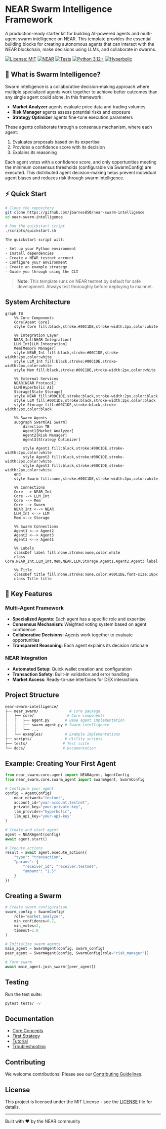 # NEAR Swarm Intelligence Framework

A production-ready starter kit for building AI-powered agents and multi-agent swarm intelligence on NEAR. This template provides the essential building blocks for creating autonomous agents that can interact with the NEAR blockchain, make decisions using LLMs, and collaborate in swarms.

[![License: MIT](https://img.shields.io/badge/License-MIT-yellow.svg)](https://opensource.org/licenses/MIT)
[![NEAR](https://img.shields.io/badge/NEAR-Protocol-blue.svg)](https://near.org)
[![Tests](https://img.shields.io/badge/Tests-Passing-brightgreen.svg)](https://github.com/near/near-ai-agent-template/actions)
[![Python 3.12+](https://img.shields.io/badge/Python-3.12+-blue.svg)](https://www.python.org/downloads/)
[![Hyperbolic](https://img.shields.io/badge/LLM-Hyperbolic-purple.svg)](https://hyperbolic.ai)

## 🧠 What is Swarm Intelligence?

Swarm intelligence is a collaborative decision-making approach where multiple specialized agents work together to achieve better outcomes than any single agent could alone. In this framework:

- **Market Analyzer** agents evaluate price data and trading volumes
- **Risk Manager** agents assess potential risks and exposure
- **Strategy Optimizer** agents fine-tune execution parameters

These agents collaborate through a consensus mechanism, where each agent:

1. Evaluates proposals based on its expertise
2. Provides a confidence score with its decision
3. Explains its reasoning

Each agent votes with a confidence score, and only opportunities meeting the minimum consensus thresholds (configurable via SwarmConfig) are executed. This distributed agent decision-making helps prevent individual agent biases and reduces risk through swarm intelligence.

## ⚡️ Quick Start

```bash
# Clone the repository
git clone https://github.com/jbarnes850/near-swarm-intelligence
cd near-swarm-intelligence

# Run the quickstart script
./scripts/quickstart.sh

The quickstart script will:

- Set up your Python environment
- Install dependencies
- Create a NEAR testnet account
- Configure your environment
- Create an example strategy
- Guide you through using the CLI
```

> **Note**: This template runs on NEAR testnet by default for safe development.
> Always test thoroughly before deploying to mainnet.

## System Architecture

```mermaid
graph TB
    %% Core Components
    Core[Agent Core]
    style Core fill:black,stroke:#00C1DE,stroke-width:3px,color:white

    %% Integration Layer
    NEAR_Int[NEAR Integration]
    LLM_Int[LLM Integration]
    Mem[Memory Manager]
    style NEAR_Int fill:black,stroke:#00C1DE,stroke-width:2px,color:white
    style LLM_Int fill:black,stroke:#00C1DE,stroke-width:2px,color:white
    style Mem fill:black,stroke:#00C1DE,stroke-width:2px,color:white

    %% External Services
    NEAR[NEAR Protocol]
    LLM[Hyperbolic AI]
    Storage[State Storage]
    style NEAR fill:#00C1DE,stroke:black,stroke-width:2px,color:black
    style LLM fill:#00C1DE,stroke:black,stroke-width:2px,color:black
    style Storage fill:#00C1DE,stroke:black,stroke-width:2px,color:black

    %% Swarm Agents
    subgraph Swarm[AI Swarm]
        direction TB
        Agent1[Market Analyzer]
        Agent2[Risk Manager]
        Agent3[Strategy Optimizer]
        
        style Agent1 fill:black,stroke:#00C1DE,stroke-width:2px,color:white
        style Agent2 fill:black,stroke:#00C1DE,stroke-width:2px,color:white
        style Agent3 fill:black,stroke:#00C1DE,stroke-width:2px,color:white
    end
    style Swarm fill:none,stroke:#00C1DE,stroke-width:3px,color:white

    %% Connections
    Core --> NEAR_Int
    Core --> LLM_Int
    Core --> Mem
    Core --> Swarm
    NEAR_Int <--> NEAR
    LLM_Int <--> LLM
    Mem <--> Storage
    
    %% Swarm Connections
    Agent1 <--> Agent2
    Agent2 <--> Agent3
    Agent3 <--> Agent1

    %% Labels
    classDef label fill:none,stroke:none,color:white
    class Core,NEAR_Int,LLM_Int,Mem,NEAR,LLM,Storage,Agent1,Agent2,Agent3 label

    %% Title
    classDef title fill:none,stroke:none,color:#00C1DE,font-size:18px
    class Title title
```

## 🎯 Key Features

### Multi-Agent Framework

- **Specialized Agents**: Each agent has a specific role and expertise
- **Consensus Mechanism**: Weighted voting system based on agent confidence
- **Collaborative Decisions**: Agents work together to evaluate opportunities
- **Transparent Reasoning**: Each agent explains its decision rationale

### NEAR Integration

- **Automated Setup**: Quick wallet creation and configuration
- **Transaction Safety**: Built-in validation and error handling
- **Market Access**: Ready-to-use interfaces for DEX interactions

## Project Structure

```bash
near-swarm-intelligence/
├── near_swarm/              # Core package
│   ├── core/               # Core components
│   │   ├── agent.py       # Base agent implementation
│   │   ├── swarm_agent.py # Swarm intelligence
│   │   └── ...
│   └── examples/          # Example implementations
├── scripts/               # Utility scripts
├── tests/                # Test suite
└── docs/                 # Documentation
```

## Example: Creating Your First Agent

```python
from near_swarm.core.agent import NEARAgent, AgentConfig
from near_swarm.core.swarm_agent import SwarmAgent, SwarmConfig

# Configure your agent
config = AgentConfig(
    near_network="testnet",
    account_id="your-account.testnet",
    private_key="your-private-key",
    llm_provider="hyperbolic",
    llm_api_key="your-api-key"
)

# Create and start agent
agent = NEARAgent(config)
await agent.start()

# Execute actions
result = await agent.execute_action({
    "type": "transaction",
    "params": {
        "receiver_id": "receiver.testnet",
        "amount": "1.5"
    }
})
```

## Creating a Swarm

```python
# Create swarm configuration
swarm_config = SwarmConfig(
    role="market_analyzer",
    min_confidence=0.7,
    min_votes=2,
    timeout=1.0
)

# Initialize swarm agents
main_agent = SwarmAgent(config, swarm_config)
peer_agent = SwarmAgent(config, SwarmConfig(role="risk_manager"))

# Form swarm
await main_agent.join_swarm([peer_agent])
```

## Testing

Run the test suite:

```bash
pytest tests/ -v
```

## Documentation

- [Core Concepts](docs/core-concepts.md)
- [First Strategy](docs/first-strategy.md)
- [Tutorial](docs/tutorial.md)
- [Troubleshooting](docs/troubleshooting.md)

## Contributing

We welcome contributions! Please see our [Contributing Guidelines](CONTRIBUTING.md).

## License

This project is licensed under the MIT License - see the [LICENSE](LICENSE) file for details.

---

Built with ❤️ by the NEAR community
